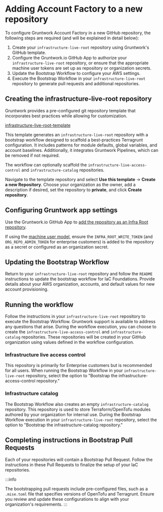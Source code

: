 # Adding Account Factory to a new repository

To configure Gruntwork Account Factory in a new GitHub repository, the following steps are required (and will be explained in detail below):

1. Create your `infrastructure-live-root` repository using Gruntwork's GitHub template.
2. Configure the Gruntwork.io GitHub App to authorize your `infrastructure-live-root` repository, or ensure that the appropriate machine user tokens are set up as repository or organization secrets.
3. Update the Bootstrap Workflow to configure your AWS settings.
4. Execute the Bootstrap Workflow in your `infrastructure-live-root` repository to generate pull requests and additional repositories.

## Creating the infrastructure-live-root repository

Gruntwork provides a pre-configured git repository template that incorporates best practices while allowing for customization.

[infrastructure-live-root-template](https://github.com/gruntwork-io/infrastructure-live-root-template)

This template generates an `infrastructure-live-root` repository with a bootstrap workflow designed to scaffold a best-practices Terragrunt configuration. It includes patterns for module defaults, global variables, and account baselines. Additionally, it integrates Gruntwork Pipelines, which can be removed if not required.

The workflow can optionally scaffold the `infrastructure-live-access-control` and `infrastructure-catalog` repositories.

Navigate to the template repository and select **Use this template** -> **Create a new Repository**. Choose your organization as the owner, add a description if desired, set the repository to **private**, and click **Create repository**.

## Configuring Gruntwork app settings

Use the Gruntwork.io GitHub App to [add the repository as an Infra Root repository](/2.0/docs/pipelines/installation/viagithubapp#configuration).

If using the [machine user model](/2.0/docs/pipelines/installation/viamachineusers.md), ensure the `INFRA_ROOT_WRITE_TOKEN` (and `ORG_REPO_ADMIN_TOKEN` for enterprise customers) is added to the repository as a secret or configured as an organization secret.

## Updating the Bootstrap Workflow

Return to your `infrastructure-live-root` repository and follow the `README` instructions to update the bootstrap workflow for IaC Foundations. Provide details about your AWS organization, accounts, and default values for new account provisioning.

## Running the workflow

Follow the instructions in your `infrastructure-live-root` repository to execute the Bootstrap Workflow. Gruntwork support is available to address any questions that arise. During the workflow execution, you can choose to create the `infrastructure-live-access-control` and `infrastructure-catalog` repositories. These repositories will be created in your GitHub organization using values defined in the workflow configuration.

### Infrastructure live access control

This repository is primarily for Enterprise customers but is recommended for all users. When running the Bootstrap Workflow in your `infrastructure-live-root` repository, select the option to "Bootstrap the infrastructure-access-control repository."

### Infrastructure catalog

The Bootstrap Workflow also creates an empty `infrastructure-catalog` repository. This repository is used to store Terraform/OpenTofu modules authored by your organization for internal use. During the Bootstrap Workflow execution in your `infrastructure-live-root` repository, select the option to "Bootstrap the infrastructure-catalog repository."

## Completing instructions in Bootstrap Pull Requests

Each of your repositories will contain a Bootstrap Pull Request. Follow the instructions in these Pull Requests to finalize the setup of your IaC repositories.

:::info

The bootstrapping pull requests include pre-configured files, such as a `.mise.toml` file that specifies versions of OpenTofu and Terragrunt. Ensure you review and update these configurations to align with your organization's requirements.
:::

